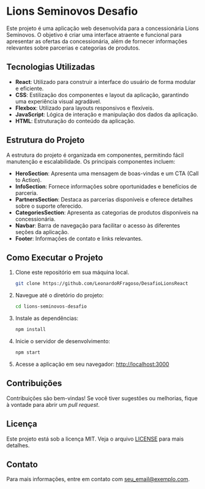 
# Lions Seminovos Desafio

Este projeto é uma aplicação web desenvolvida para a concessionária Lions Seminovos. O objetivo é criar uma interface atraente e funcional para apresentar as ofertas da concessionária, além de fornecer informações relevantes sobre parcerias e categorias de produtos.

## Tecnologias Utilizadas

- **React**: Utilizado para construir a interface do usuário de forma modular e eficiente.
- **CSS**: Estilização dos componentes e layout da aplicação, garantindo uma experiência visual agradável.
- **Flexbox**: Utilizado para layouts responsivos e flexíveis.
- **JavaScript**: Lógica de interação e manipulação dos dados da aplicação.
- **HTML**: Estruturação do conteúdo da aplicação.

## Estrutura do Projeto

A estrutura do projeto é organizada em componentes, permitindo fácil manutenção e escalabilidade. Os principais componentes incluem:

- **HeroSection**: Apresenta uma mensagem de boas-vindas e um CTA (Call to Action).
- **InfoSection**: Fornece informações sobre oportunidades e benefícios de parceria.
- **PartnersSection**: Destaca as parcerias disponíveis e oferece detalhes sobre o suporte oferecido.
- **CategoriesSection**: Apresenta as categorias de produtos disponíveis na concessionária.
- **Navbar**: Barra de navegação para facilitar o acesso às diferentes seções da aplicação.
- **Footer**: Informações de contato e links relevantes.

## Como Executar o Projeto

1. Clone este repositório em sua máquina local.
   ```bash
   git clone https://github.com/LeonardoRFragoso/DesafioLionsReact
   ```

2. Navegue até o diretório do projeto:
   ```bash
   cd lions-seminovos-desafio
   ```

3. Instale as dependências:
   ```bash
   npm install
   ```

4. Inicie o servidor de desenvolvimento:
   ```bash
   npm start
   ```

5. Acesse a aplicação em seu navegador: [http://localhost:3000](http://localhost:3000)

## Contribuições

Contribuições são bem-vindas! Se você tiver sugestões ou melhorias, fique à vontade para abrir um *pull request*.

## Licença

Este projeto está sob a licença MIT. Veja o arquivo [LICENSE](LICENSE) para mais detalhes.

## Contato

Para mais informações, entre em contato com [seu_email@exemplo.com](mailto:seu_email@exemplo.com).
